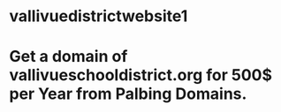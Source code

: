 # vallivuedistrictwebsite1
# Get a domain of vallivueschooldistrict.org for 500$ per Year from Palbing Domains.
